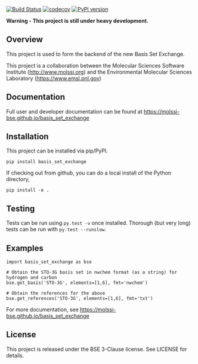 [![Build Status](https://travis-ci.org/MolSSI-BSE/basis_set_exchange.svg?branch=master)](https://travis-ci.org/MolSSI-BSE/basis_set_exchange)
[![codecov](https://codecov.io/gh/MolSSI-BSE/basis_set_exchange/branch/master/graph/badge.svg)](https://codecov.io/gh/MolSSI-BSE/basis_set_exchange)
[![PyPI version](https://img.shields.io/pypi/v/basis_set_exchange.svg)](https://pypi.org/project/basis_set_exchange/)

**Warning - This project is still under heavy development.**

## Overview
This project is used to form the backend of the new Basis Set Exchange.

This project is a collaboration between the Molecular Sciences Software Institute (http://www.molssi.org)
and the Environmental Molecular Sciences Laboratory (https://www.emsl.pnl.gov)

## Documentation

Full user and developer documentation can be found at https://molssi-bse.github.io/basis_set_exchange

## Installation
This project can be installed via pip/PyPI.
```
pip install basis_set_exchange
```

If checking out from github, you can do a local install of the Python directory,
```
pip install -e .
```

## Testing
Tests can be run using `py.test -v` once installed. Thorough (but very long) tests can
be run with `py.test --runslow`.

## Examples
```
import basis_set_exchange as bse

# Obtain the STO-3G basis set in nwchem format (as a string) for hydrogen and carbon
bse.get_basis('STO-3G', elements=[1,6], fmt='nwchem')

# Obtain the references for the above
bse.get_references('STO-3G', elements=[1,6], fmt='txt')
```

For more documentation, see https://molssi-bse.github.io/basis_set_exchange

## License

This project is released under the BSE 3-Clause license. See LICENSE for details.
